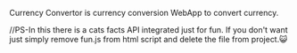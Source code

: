 Currency Convertor is currency conversion WebApp to convert currency.






//PS-In this there is a cats facts API integrated just for fun. If you don't want just simply remove fun.js from html script and delete the file from project.😺
